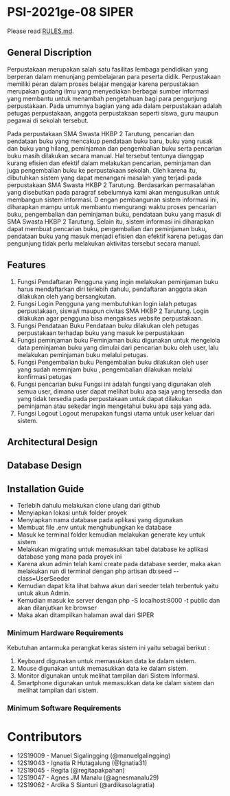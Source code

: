 # PSI-2021ge-08 SIPER
Please read [RULES.md](RULES.md).

## General Discription
Perpustakaan merupakan salah satu fasilitas lembaga pendidikan yang berperan dalam menunjang pembelajaran para peserta didik. Perpustakaan memiliki peran dalam proses belajar mengajar karena perpustakaan merupakan gudang ilmu yang menyediakan berbagai sumber informasi yang membantu untuk menambah pengetahuan bagi para pengunjung perpustakaan. Pada umumnya bagian yang ada dalam perpustakaan adalah petugas perpustakaan, anggota perpustakaan seperti siswa, guru maupun pegawai di sekolah tersebut.

Pada perpustakaan SMA Swasta HKBP 2 Tarutung, pencarian dan pendataan buku yang mencakup pendataan buku baru, buku yang rusak dan buku yang hilang, peminjaman dan pengembalian buku serta pencarian buku masih dilakukan secara manual. Hal tersebut tentunya dianggap kurang efisien dan efektif dalam melakukan pencarian, peminjaman dan juga pengembalian buku ke perpustakaan sekolah. Oleh karena itu, dibutuhkan sistem yang dapat menangani masalah yang terjadi pada perpustakaan SMA Swasta HKBP 2 Tarutung.
Berdasarkan permasalahan yang disebutkan pada paragraf sebelumnya kami akan mengusulkan untuk membangun sistem informasi. D
engan pembangunan sistem informasi ini, diharapkan mampu untuk membantu mengurangi waktu proses pencarian buku, pengembalian dan peminjaman buku, pendataan buku yang masuk di SMA Swasta HKBP 2 Tarutung. Selain itu, sistem informasi ini diharapkan dapat membuat pencarian buku, pengembalian dan peminjaman buku, pendataan buku yang masuk menjadi efisien dan efektif karena petugas dan pengunjung tidak perlu melakukan aktivitas tersebut secara manual.


## Features
1.	Fungsi Pendaftaran
Pengguna yang ingin melakukan peminjaman buku harus mendaftarkan diri terlebih dahulu, pendaftaran anggota akan dilakukan oleh yang bersangkutan.
2.	Fungsi Login
Pengguna yang membutuhkan login ialah petugas perpustakaan, siswa/i maupun civitas SMA HKBP 2 Tarutung. Login dilakukan agar pengguna bisa mengakses website perpustakaan.
3.	Fungsi Pendataan Buku
Pendataan buku dilakukan oleh petugas perpustakaan terhadap buku yang masuk ke perpustakaan
4.	Fungsi peminjaman buku
Peminjaman buku digunakan untuk mengelola data peminjaman buku yang dimulai dari pencarian buku oleh user, lalu melakukan peminjaman buku melalui petugas.
5.	Fungsi Pengembalian buku
Pengembalian buku dilakukan oleh user yang sudah meminjam buku , pengembalian dilakukan melalui konfirmasi petugas
6.	Fungsi pencarian buku
Fungsi ini adalah fungsi yang digunakan oleh semua user, dimana user dapat melihat buku apa saja yang tersedia dan yang tidak tersedia pada perpustakaan untuk dapat dilakukan peminjaman atau sekedar ingin mengetahui buku apa saja yang ada.
7.	Fungsi Logout
Logout merupakan fungsi utama untuk user keluar dari sistem.

## Architectural Design

## Database Design

## Installation Guide
- Terlebih dahulu melakukan clone ulang dari github
- Menyiapkan lokasi untuk folder proyek
- Menyiapkan nama database pada aplikasi yang digunakan 
- Membuat file .env untuk menghubungkan ke database
- Masuk ke terminal folder kemudian melakukan generate key untuk sistem
- Melakukan migrating untuk memasukkan tabel database ke aplikasi database yang mana pada proyek ini
- Karena akun admin telah kami create pada database seeder, maka akan melakukan run di terminal dengan php artisan db:seed --class=UserSeeder
- Kemudian dapat kita lihat bahwa akun dari seeder telah terbentuk yaitu untuk akun Admin.
- Kemudian masuk ke server dengan php -S localhost:8000 -t public dan akan dilanjutkan ke browser
- Maka akan ditampilkan halaman awal dari SIPER

### Minimum Hardware Requirements
Kebutuhan antarmuka perangkat keras sistem ini yaitu sebagai berikut :
1. Keyboard digunakan untuk memasukkan data ke dalam sistem.
2. Mouse digunakan untuk memasukkan data ke dalam sistem.
3. Monitor digunakan untuk melihat tampilan dari Sistem Informasi.
4. Smartphone digunakan untuk memasukkan data ke dalam sistem dan melihat tampilan dari sistem. 

### Minimum Software Requirements

# Contributors
+ 12S19009 - Manuel Sigalingging (@manuelgalingging)
+ 12S19043 - Ignatia R Hutagalung (@Ignatia31)
+ 12S19045 - Regita (@regitapakpahan)
+ 12S19047 - Agnes JM Manalu (@agnesmanalu29)
+ 12S19062 - Ardika S Sianturi (@ardikasolagratia)

